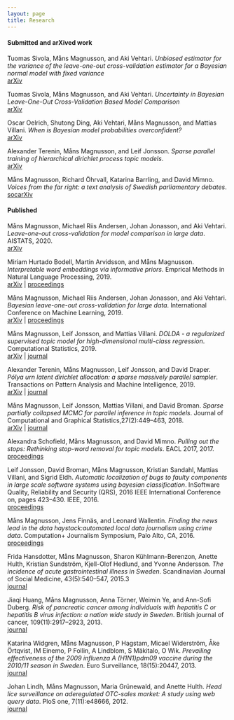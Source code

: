 ```yaml
---
layout: page
title: Research
---
```



#### Submitted and arXived work

Tuomas Sivola, Måns Magnusson, and Aki Vehtari. *Unbiased estimator for the variance of the leave-one-out cross-validation estimator for a Bayesian normal model with fixed variance* <br/>
[arXiv](https://arxiv.org/abs/2008.10859)

Tuomas Sivola, Måns Magnusson, and Aki Vehtari. *Uncertainty in Bayesian Leave-One-Out Cross-Validation Based Model Comparison* <br/>
[arXiv](https://arxiv.org/abs/2008.10296)

Oscar Oelrich, Shutong Ding, Aki Vehtari, Måns Magnusson, and Mattias Villani. *When is Bayesian model probabilities overconfident?* <br/>
[arXiv](https://arxiv.org/abs/2003.04026)

Alexander Terenin, Måns Magnusson, and Leif Jonsson. *Sparse parallel training of hierarchical dirichlet process topic models*. <br/>
[arXiv](https://arxiv.org/abs/1906.02416)

Måns Magnusson, Richard Öhrvall, Katarina Barrling, and David Mimno. *Voices from the far right: a text analysis of Swedish parliamentary debates*. <br/>
[socarXiv](https://osf.io/preprints/socarxiv/jdsqc/)

#### Published

Måns Magnusson, Michael Riis Andersen, Johan Jonasson, and Aki Vehtari. *Leave-one-out cross-validation for model comparison in large data*. AISTATS, 2020. <br/>
[arXiv](https://arxiv.org/abs/2001.00980)

Miriam Hurtado Bodell, Martin Arvidsson, and Måns Magnusson. *Interpretable word embeddings via informative priors*. Emprical Methods in Natural Language Processing, 2019. <br/>
[arXiv](https://arxiv.org/abs/1909.01459) | [proceedings](https://www.aclweb.org/anthology/D19-1661.pdf)

Måns Magnusson, Michael Riis Andersen, Johan Jonasson, and Aki Vehtari. *Bayesian leave-one-out cross-validation for large data*. International Conference on Machine Learning, 2019. <br/>
[arXiv](https://arxiv.org/abs/1904.10679) | [proceedings](http://proceedings.mlr.press/v97/magnusson19a.html)

Måns Magnusson, Leif Jonsson, and Mattias Villani. *DOLDA - a regularized supervised topic model for high-dimensional multi-class regression*. Computational Statistics, 2019. <br/>
[arXiv](https://arxiv.org/abs/1602.00260) | [journal](https://link.springer.com/article/10.1007/s00180-019-00891-1)

Alexander Terenin, Måns Magnusson, Leif Jonsson, and David Draper. *Pólya urn latent dirichlet allocation: a sparse massively parallel sampler*. Transactions on Pattern Analysis and Machine Intelligence, 2019.  <br/>
[arXiv](https://arxiv.org/abs/1704.03581) | [journal](https://www.computer.org/csdl/journal/tp/2019/07/08371663/13rRUyv53GH)


Måns Magnusson, Leif Jonsson, Mattias Villani, and David Broman.  *Sparse partially collapsed MCMC for parallel inference in topic models*. Journal of Computational and Graphical Statistics,27(2):449–463, 2018. <br/>
[arXiv](https://arxiv.org/abs/1506.03784) | [journal](https://www.tandfonline.com/doi/abs/10.1080/10618600.2017.1366913?journalCode=ucgs20)


Alexandra Schofield, Måns Magnusson, and David Mimno. *Pulling out the stops: Rethinking stop-word removal for topic models*. EACL 2017, 2017. <br/>
[proceedings](https://www.aclweb.org/anthology/E17-2069/)

Leif Jonsson, David Broman, Måns Magnusson, Kristian Sandahl, Mattias Villani, and Sigrid Eldh. *Automatic localization of bugs to faulty components in large scale software systems using bayesian classification*.  InSoftware Quality, Reliability and Security (QRS), 2016 IEEE International Conference on, pages 423–430. IEEE, 2016. <br/>
[proceedings](https://ieeexplore.ieee.org/document/7589822)

Måns Magnusson, Jens Finnäs, and Leonard Wallentin. *Finding the news lead in the data haystack:automated local data journalism using crime data*. Computation+ Journalism Symposium, Palo Alto, CA, 2016. <br/>
[proceedings](https://journalism.stanford.edu/cj2016/files/Finding%20the%20news%20lead%20in%20the%20data%20haystack.pdf)

Frida Hansdotter, Måns Magnusson, Sharon Kühlmann-Berenzon, Anette Hulth, Kristian Sundström, Kjell-Olof Hedlund, and Yvonne Andersson. *The incidence of acute gastrointestinal illness in Sweden*. Scandinavian Journal of Social Medicine, 43(5):540–547, 2015.3  <br/>
[journal](https://www.ncbi.nlm.nih.gov/pmc/articles/PMC4509877/)

Jiaqi Huang, Måns Magnusson, Anna Törner, Weimin Ye, and Ann-Sofi Duberg. *Risk of pancreatic cancer among individuals with hepatitis C or hepatitis B virus infection: a nation wide study in Sweden*. British journal of cancer, 109(11):2917–2923, 2013. <br/>
[journal](https://www.nature.com/articles/bjc2013689)

Katarina Widgren, Måns Magnusson, P Hagstam, Micael Widerström, Åke Örtqvist, IM Einemo, P Follin, A Lindblom, S Mäkitalo, O Wik. *Prevailing effectiveness of the 2009 influenza A (H1N1)pdm09 vaccine during the 2010/11 season in Sweden*. Euro Surveillance, 18(15):20447, 2013. <br/>
[journal](https://www.eurosurveillance.org/content/10.2807/ese.18.15.20447-en)

Johan Lindh, Måns Magnusson, Maria Grünewald, and Anette Hulth. *Head lice surveillance on aderegulated OTC-sales market: A study using web query data*. PloS one, 7(11):e48666, 2012. <br/>
[journal](https://journals.plos.org/plosone/article?id=10.1371/journal.pone.0048666)
